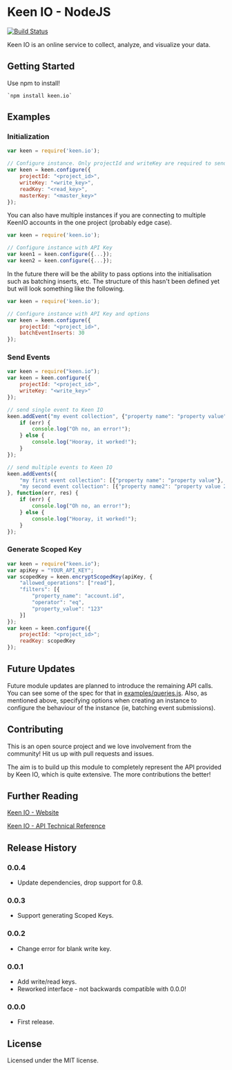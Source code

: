 # Keen IO - NodeJS

[![Build Status](https://travis-ci.org/keenlabs/KeenClient-Node.png)](https://travis-ci.org/keenlabs/KeenClient-Node)

Keen IO is an online service to collect, analyze, and visualize your data.

## Getting Started

Use npm to install!

```node
`npm install keen.io`
```

## Examples

### Initialization

```javascript
var keen = require('keen.io');

// Configure instance. Only projectId and writeKey are required to send data.
var keen = keen.configure({
	projectId: "<project_id>",
	writeKey: "<write_key>",
	readKey: "<read_key>",
	masterKey: "<master_key>"
});
```

You can also have multiple instances if you are connecting to multiple KeenIO accounts in the one project (probably edge case).

```javascript
var keen = require('keen.io');

// Configure instance with API Key
var keen1 = keen.configure({...});
var keen2 = keen.configure({...});
```

In the future there will be the ability to pass options into the initialisation such as batching inserts, etc. The structure of this hasn't been defined yet but will look something like the following.

```javascript
var keen = require('keen.io');

// Configure instance with API Key and options
var keen = keen.configure({ 
	projectId: "<project_id>",
	batchEventInserts: 30 
});
```

### Send Events

```javascript
var keen = require("keen.io");
var keen = keen.configure({
	projectId: "<project_id>",
	writeKey: "<write_key>"
});

// send single event to Keen IO
keen.addEvent("my event collection", {"property name": "property value"}, function(err, res) {
	if (err) {
		console.log("Oh no, an error!");
	} else {
		console.log("Hooray, it worked!");
	}
});

// send multiple events to Keen IO
keen.addEvents({
	"my first event collection": [{"property name": "property value"}, ...],
	"my second event collection": [{"property name2": "property value 2"}]
}, function(err, res) {
	if (err) {
		console.log("Oh no, an error!");
	} else {
		console.log("Hooray, it worked!");
	}
});
```

### Generate Scoped Key
```javascript
var keen = require("keen.io");
var apiKey = "YOUR_API_KEY";
var scopedKey = keen.encryptScopedKey(apiKey, {
	"allowed_operations": ["read"],
	"filters": [{
		"property_name": "account.id",
		"operator": "eq",
		"property_value": "123"
	}]
});
var keen = keen.configure({
	projectId: "<project_id>";
	readKey: scopedKey
});
```

## Future Updates

Future module updates are planned to introduce the remaining API calls. You can see some of the spec for that in [examples/queries.js](https://github.com/keenlabs/KeenClient-Node/blob/master/examples/queries.js). Also, as mentioned above, specifying options when creating an instance to configure the behaviour of the instance (ie, batching event submissions).

## Contributing

This is an open source project and we love involvement from the community! Hit us up with pull requests and issues. 

The aim is to build up this module to completely represent the API provided by Keen IO, which is quite extensive. The more contributions the better!

## Further Reading

[Keen IO - Website](https://keen.io/)

[Keen IO - API Technical Reference](https://keen.io/docs/api/reference/)

## Release History

### 0.0.4

- Update dependencies, drop support for 0.8.

### 0.0.3

- Support generating Scoped Keys.

### 0.0.2

- Change error for blank write key.

### 0.0.1

- Add write/read keys.
- Reworked interface - not backwards compatible with 0.0.0!

### 0.0.0

- First release.

## License

Licensed under the MIT license.
